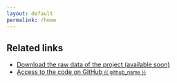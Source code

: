 ```yaml
---
layout: default
permalink: /home
---
```


<!-- PICTURE HERE -->

## Related links
- <a href="{{ site.bioproject_url }}">Download the raw data of the project (available soon)</a>
- <a href="{{ site.github.repository_url }}">Access to the code on GitHub <small>{{ github_name }}</small></a>
